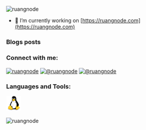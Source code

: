 <p align="left"> <img src="https://komarev.com/ghpvc/?username=ruangnode&label=Profile%20views&color=0e75b6&style=flat" alt="ruangnode" /> </p>

- 🔭 I’m currently working on [https://ruangnode.com](https://ruangnode.com)

### Blogs posts
<!-- BLOG-POST-LIST:START -->
<!-- BLOG-POST-LIST:END -->

<h3 align="left">Connect with me:</h3>
<p align="left">
<a href="https://twitter.com/ruangnode" target="blank"><img align="center" src="https://raw.githubusercontent.com/rahuldkjain/github-profile-readme-generator/master/src/images/icons/Social/twitter.svg" alt="ruangnode" height="30" width="40" /></a>
<a href="https://medium.com/@ruangnode" target="blank"><img align="center" src="https://raw.githubusercontent.com/rahuldkjain/github-profile-readme-generator/master/src/images/icons/Social/medium.svg" alt="@ruangnode" height="30" width="40" /></a>
<a href="https://www.youtube.com/c/@ruangnode" target="blank"><img align="center" src="https://raw.githubusercontent.com/rahuldkjain/github-profile-readme-generator/master/src/images/icons/Social/youtube.svg" alt="@ruangnode" height="30" width="40" /></a>
</p>

<h3 align="left">Languages and Tools:</h3>
<p align="left"> <a href="https://www.linux.org/" target="_blank" rel="noreferrer"> <img src="https://raw.githubusercontent.com/devicons/devicon/master/icons/linux/linux-original.svg" alt="linux" width="40" height="40"/> </a> </p>

<p><img align="center" src="https://github-readme-stats.vercel.app/api/top-langs?username=ruangnode&show_icons=true&locale=en&layout=compact" alt="ruangnode" /></p>
